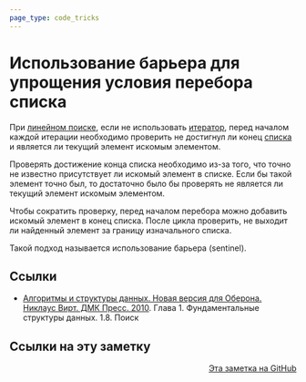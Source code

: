 ```yaml
---
page_type: code_tricks
---
```


# Использование барьера для упрощения условия перебора списка

При [линейном поиске](20221023135032.md), если не использовать [итератор](20221124185042.md), перед началом каждой итерации необходимо проверить не достигнул ли конец [списка](20221121230218.md) и является ли текущий элемент искомым элементом.

Проверять достижение конца списка необходимо из-за того, что точно не известно присутствует ли искомый элемент в списке. Если бы такой элемент точно был, то достаточно было бы проверять не является ли текущий элемент искомым элементом.

Чтобы сократить проверку, перед началом перебора можно добавить искомый элемент в конец списка. После цикла проверить, не выходит ли найденный элемент за границу изначального списка.

Такой подход называется использование барьера (sentinel).

## Ссылки

- [Алгоритмы и структуры данных. Новая версия для Оберона. Никлаус Вирт. ДМК Пресс. 2010](WirthAlgorithmsAndDataStructures2010.md). Глава 1. Фундаментальные структуры данных. 1.8. Поиск

## Ссылки на эту заметку




<p v-pre style="text-align: right">
  <a href="https://github.com/Kverde/algorithms/blob/main/source/20221124190034.md">
  Эта заметка на GitHub
  </a>
</p>
